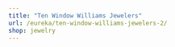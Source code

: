 ```yaml
---
title: "Ten Window Williams Jewelers"
url: /eureka/ten-window-williams-jewelers-2/
shop: jewelry
---
```

